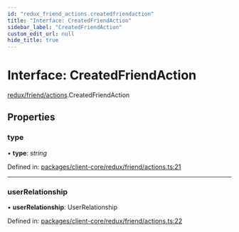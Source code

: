 ```yaml
---
id: "redux_friend_actions.createdfriendaction"
title: "Interface: CreatedFriendAction"
sidebar_label: "CreatedFriendAction"
custom_edit_url: null
hide_title: true
---
```


# Interface: CreatedFriendAction

[redux/friend/actions](../modules/redux_friend_actions.md).CreatedFriendAction

## Properties

### type

• **type**: *string*

Defined in: [packages/client-core/redux/friend/actions.ts:21](https://github.com/xr3ngine/xr3ngine/blob/66a84a950/packages/client-core/redux/friend/actions.ts#L21)

___

### userRelationship

• **userRelationship**: UserRelationship

Defined in: [packages/client-core/redux/friend/actions.ts:22](https://github.com/xr3ngine/xr3ngine/blob/66a84a950/packages/client-core/redux/friend/actions.ts#L22)

